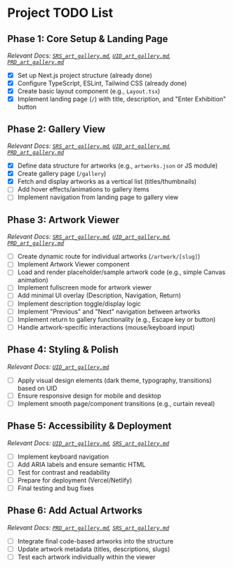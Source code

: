 # Project TODO List

## Phase 1: Core Setup & Landing Page
*Relevant Docs: [`SRS_art_gallery.md`](.documentation/SRS_art_gallery.md), [`UID_art_gallery.md`](.documentation/UID_art_gallery.md), [`PRD_art_gallery.md`](.documentation/PRD_art_gallery.md)*

- [x] Set up Next.js project structure (already done)
- [x] Configure TypeScript, ESLint, Tailwind CSS (already done)
- [x] Create basic layout component (e.g., `Layout.tsx`)
- [x] Implement landing page (`/`) with title, description, and "Enter Exhibition" button

## Phase 2: Gallery View
*Relevant Docs: [`SRS_art_gallery.md`](.documentation/SRS_art_gallery.md), [`UID_art_gallery.md`](.documentation/UID_art_gallery.md), [`PRD_art_gallery.md`](.documentation/PRD_art_gallery.md)*

- [x] Define data structure for artworks (e.g., `artworks.json` or JS module)
- [x] Create gallery page (`/gallery`)
- [x] Fetch and display artworks as a vertical list (titles/thumbnails)
- [ ] Add hover effects/animations to gallery items
- [ ] Implement navigation from landing page to gallery view

## Phase 3: Artwork Viewer
*Relevant Docs: [`SRS_art_gallery.md`](.documentation/SRS_art_gallery.md), [`UID_art_gallery.md`](.documentation/UID_art_gallery.md), [`PRD_art_gallery.md`](.documentation/PRD_art_gallery.md)*

- [ ] Create dynamic route for individual artworks (`/artwork/[slug]`)
- [ ] Implement Artwork Viewer component
- [ ] Load and render placeholder/sample artwork code (e.g., simple Canvas animation)
- [ ] Implement fullscreen mode for artwork viewer
- [ ] Add minimal UI overlay (Description, Navigation, Return)
- [ ] Implement description toggle/display logic
- [ ] Implement "Previous" and "Next" navigation between artworks
- [ ] Implement return to gallery functionality (e.g., Escape key or button)
- [ ] Handle artwork-specific interactions (mouse/keyboard input)

## Phase 4: Styling & Polish
*Relevant Docs: [`UID_art_gallery.md`](.documentation/UID_art_gallery.md)*

- [ ] Apply visual design elements (dark theme, typography, transitions) based on UID
- [ ] Ensure responsive design for mobile and desktop
- [ ] Implement smooth page/component transitions (e.g., curtain reveal)

## Phase 5: Accessibility & Deployment
*Relevant Docs: [`UID_art_gallery.md`](.documentation/UID_art_gallery.md), [`SRS_art_gallery.md`](.documentation/SRS_art_gallery.md)*

- [ ] Implement keyboard navigation
- [ ] Add ARIA labels and ensure semantic HTML
- [ ] Test for contrast and readability
- [ ] Prepare for deployment (Vercel/Netlify)
- [ ] Final testing and bug fixes

## Phase 6: Add Actual Artworks
*Relevant Docs: [`PRD_art_gallery.md`](.documentation/PRD_art_gallery.md), [`SRS_art_gallery.md`](.documentation/SRS_art_gallery.md)*

- [ ] Integrate final code-based artworks into the structure
- [ ] Update artwork metadata (titles, descriptions, slugs)
- [ ] Test each artwork individually within the viewer 